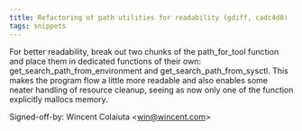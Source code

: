 ```yaml
---
title: Refactoring of path utilities for readability (gdiff, cadc4d8)
tags: snippets
---
```


For better readability, break out two chunks of the path\_for\_tool function and place them in dedicated functions of their own: get\_search\_path\_from\_environment and get\_search\_path\_from\_sysctl. This makes the program flow a little more readable and also enables some neater handling of resource cleanup, seeing as now only one of the function explicitly mallocs memory.

Signed-off-by: Wincent Colaiuta &lt;win@wincent.com&gt;
